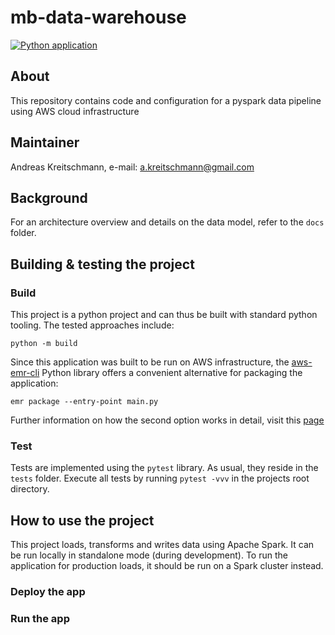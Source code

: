# mb-data-warehouse
[![Python application](https://github.com/AndyLeGrand/mb-data-warehouse/actions/workflows/python-app.yml/badge.svg)](https://github.com/AndyLeGrand/mb-data-warehouse/actions/workflows/python-app.yml)

## About

This repository contains code and configuration for a pyspark data pipeline using AWS cloud infrastructure

## Maintainer

Andreas Kreitschmann, e-mail: [a.kreitschmann@gmail.com](mailto:a.kreitschmann@gmail.com)

## Background

For an architecture overview and details on the data model, refer to the `docs` folder.

## Building & testing the project

### Build

This project is a python project and can thus be built with standard python tooling.
The tested approaches include: 

    python -m build

Since this application was built to be run on AWS infrastructure, the [aws-emr-cli](https://pypi.org/project/aws-emr-cli/) Python library
offers a convenient alternative for packaging the application:

    emr package --entry-point main.py

Further information on how the second option works in detail, visit this [page](https://aws.amazon.com/de/blogs/big-data/build-deploy-and-run-spark-jobs-on-amazon-emr-with-the-open-source-emr-cli-tool/)

### Test

Tests are implemented using the `pytest` library. As usual, they reside in the `tests` folder.
Execute all tests by running `pytest -vvv` in the projects root directory.

## How to use the project

This project loads, transforms and writes data using Apache Spark. It can be run locally in standalone mode (during development).
To run the application for production loads, it should be run on a Spark cluster instead.



### Deploy the app

### Run the app


